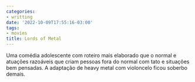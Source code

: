```yaml
---
categories:
- writting
date: '2022-10-09T17:55:16-03:00'
tags:
- movies
title: Lords of Metal
---
```


Uma comédia adolescente com roteiro mais elaborado que o normal e atuações razoáveis que criam pessoas fora do normal com tato e situações bem pensadas. A adaptação de heavy metal com violoncelo ficou soberbo demais.

